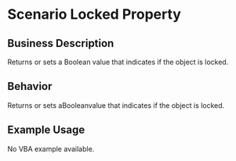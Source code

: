 # Scenario Locked Property

## Business Description
Returns or sets a Boolean value that indicates if the object is locked.

## Behavior
Returns or sets aBooleanvalue that indicates if the object is locked.

## Example Usage
No VBA example available.